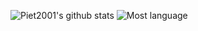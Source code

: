 ![Piet2001's github stats](https://github-readme-stats.vercel.app/api?username=Piet2001)
![Most language](https://github-readme-stats.anuraghazra1.vercel.app/api/top-langs/?username=piet2001)
